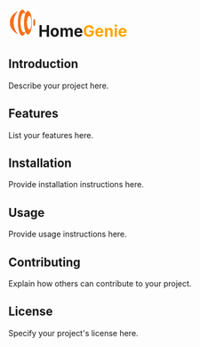 <p align="left">
  <img src="images/logo.png" alt="Project Logo" width="50" height="50"/>
  <span style="font-size: 2em; font-weight: bold;">Home<span style="color: orange;">Genie</span></span>
</p>

## Introduction

Describe your project here.

## Features

List your features here.

## Installation

Provide installation instructions here.

## Usage

Provide usage instructions here.

## Contributing

Explain how others can contribute to your project.

## License

Specify your project's license here.
